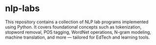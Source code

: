 # nlp-labs
This repository contains a collection of NLP lab programs implemented using Python. It covers foundational concepts such as tokenization, stopword removal, POS tagging, WordNet operations, N-gram modeling, machine translation, and more — tailored for EdTech and learning tools.
